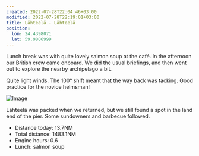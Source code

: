 ```yaml
---
created: 2022-07-28T22:04:46+03:00
modified: 2022-07-28T22:19:01+03:00
title: Lähteelä - Lähteelä
position:
  lon: 24.4398071
  lat: 59.9806999
---
```


Lunch break was with quite lovely salmon soup at the café. In the afternoon our British crew came onboard. We did the usual briefings, and then went out to explore the nearby archipelago a bit.

Quite light winds. The 100° shift meant that the way back was tacking. Good practice for the novice helmsman!

![Image](../2022/92697ddc365fb3c7e7315f0bda8988bc.jpg) 

Lähteelä was packed when we returned, but we still found a spot in the land end of the pier. Some sundowners and barbecue followed.

* Distance today: 13.7NM
* Total distance: 1483.1NM
* Engine hours: 0.6
* Lunch: salmon soup
